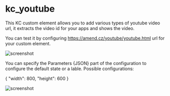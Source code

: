 # kc_youtube

This KC custom element allows you to add various types of youtube video url, it extracts the video id for your apps and shows the video.

You can test it by configuring https://amend.cz/youtube/youtube.html url for your custom element.

![screenshot](https://amend.cz/youtube/youtube2.png)

You can specify the Parameters {JSON} part of the configuration to configure the default state or a lable.
Possible configurations:

{
    "width": 800,
    "height": 600
}

![screenshot](https://amend.cz/youtube/youtube1.png)
